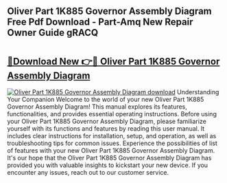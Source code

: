 ## Oliver Part 1K885 Governor Assembly Diagram Free Pdf Download - Part-Amq New Repair Owner Guide gRACQ

# <h2><a href="http://dfn6x1.blite.top/?on=Oliver+Part+1K885+Governor+Assembly+Diagram">🔗Download New 👉🔴 Oliver Part 1K885 Governor Assembly Diagram</a></h2>

[![Oliver Part 1K885 Governor Assembly Diagram download](https://i.imgur.com/lujVjoI.png)](http://dfn6x1.blite.top/?on=Oliver+Part+1K885+Governor+Assembly+Diagram)
Understanding Your Companion Welcome to the world of your new Oliver Part 1K885 Governor Assembly Diagram! This manual explores its features, functionalities, and provides essential operating instructions. Before using your Oliver Part 1K885 Governor Assembly Diagram, please familiarize yourself with its functions and features by reading this user manual. It includes clear instructions for installation, setup, and operation, as well as troubleshooting tips for common issues. Experience the possibilities of list of features with your new Oliver Part 1K885 Governor Assembly Diagram. It's our hope that the Oliver Part 1K885 Governor Assembly Diagram has provided you with valuable insights to kickstart your new device. If you encounter any issues, reach out to our customer service.
